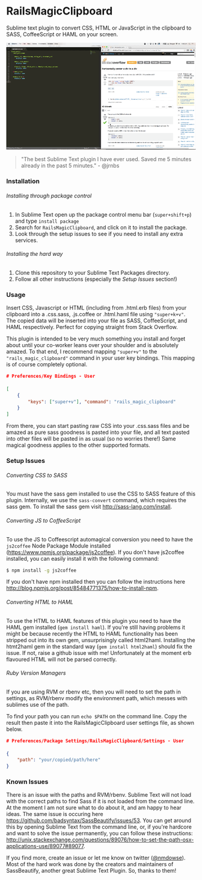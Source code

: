 RailsMagicClipboard
========

Sublime text plugin to convert CSS, HTML or JavaScript in the clipboard to SASS, CoffeeScript or HAML on your screen.

![demo](images/RailsMagicClipboard.gif)

> "The best Sublime Text plugin I have ever used. Saved me 5 minutes already in the past 5 minutes." 
> \- @jrnbs

### Installation

###### Installing through package control

1. In Sublime Text open up the package control menu bar (`super+shift+p`) and type `install package`
2. Search for `RailsMagicClipboard`, and click on it to install the package.
3. Look through the setup issues to see if you need to install any extra services.

###### Installing the hard way

1. Clone this repository to your Sublime Text Packages directory.
2. Follow all other instructions (especially the _Setup Issues_ section!)

### Usage

Insert CSS, Javascript or HTML (including from .html.erb files) from your clipboard into a .css.sass, .js.coffee or .html.haml file using `"super+k+v"`. The copied data will be inserted into your file as SASS, CoffeeScript, and HAML respectively. Perfect for copying straight from Stack Overflow.

This plugin is intended to be very much something you install and forget about until your co-worker leans over your shoulder and is absolutely amazed. To that end, I recommend mapping `"super+v"` to the `"rails_magic_clipboard"` command in your user key bindings. This mapping is of course completely optional. 

```json
# Preferences/Key Bindings - User

[
    {
        "keys": ["super+v"], "command": "rails_magic_clipboard"
    }
]
```

From there, you can start pasting raw CSS into your .css.sass files and be amazed as pure sass goodness is pasted into your file, and all text pasted into other files will be pasted in as usual (so no worries there!) Same magical goodness applies to the other supported formats.

### Setup Issues

###### Converting CSS to SASS

You must have the sass gem installed to use the CSS to SASS feature of this plugin. Internally, we use the `sass-convert` command, which requires the sass gem. To install the sass gem visit http://sass-lang.com/install.

###### Converting JS to CoffeeScript

To use the JS to Coffeescript automagical conversion you need to have the `js2coffee` Node Package Module installed (https://www.npmjs.org/package/js2coffee). If you don't have js2coffee installed, you can easily install it with the following command:

```bash
$ npm install -g js2coffee
```

If you don't have npm installed then you can follow the instructions here http://blog.npmjs.org/post/85484771375/how-to-install-npm. 

###### Converting HTML to HAML

To use the HTML to HAML features of this plugin you need to have the HAML gem installed (`gem install haml`). If you're still having problems it might be because recently the HTML to HAML functionality has been stripped out into its own gem, unsurprisingly called html2haml. Installing the htmt2haml gem in the standard way (`gem install html2haml`) should fix the issue. If not, raise a github issue with me! Unfortunately at the moment erb flavoured HTML will not be parsed correctly.

###### Ruby Version Managers

If you are using RVM or rbenv etc, then you will need to set the path in settings, as RVM/rbenv modify the environment path, which messes with sublimes use of the path.

To find your path you can run `echo $PATH` on the command line. Copy the result then paste it into the RailsMagicClipboard user settings file, as shown below.

```json
# Preferences/Package Settings/RailsMagicClipboard/Settings - User

{
    "path": "your/copied/path/here"
}
```

### Known Issues

There is an issue with the paths and RVM/rbenv. Sublime Text will not load with the correct paths to find Sass if it is not loaded from the command line. At the moment I am not sure what to do about it, and am happy to hear ideas. The same issue is occuring here https://github.com/badsyntax/SassBeautify/issues/53. You can get around this by opening Sublime Text from the command line, or, if you're hardcore and want to solve the issue permanently, you can follow these instructions: http://unix.stackexchange.com/questions/89076/how-to-set-the-path-osx-applications-use/89077#89077.

If you find more, create an issue or let me know on twitter ([@nmdowse](http://www.twitter.com/nmdowse "Nick Dowse twitter")). Most of the hard work was done by the creators and maintainers of SassBeautify, another great Sublime Text Plugin. So, thanks to them!
